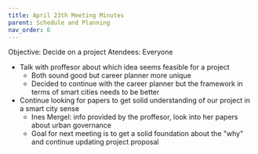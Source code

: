```yaml
---
title: April 23th Meeting Minutes
parent: Schedule and Planning
nav_order: 6
---
```


Objective: Decide on a project
Atendees: Everyone

- Talk with proffesor about which idea seems feasible for a project
  - Both sound good but career planner more unique
  - Decided to continue with the career planner but the framework in terms of smart cities needs to be better
- Continue looking for papers to get solid understanding of our project in a smart city sense
  - Ines Mergel: info provided by the proffesor, look into her papers about urban governance
  - Goal for next meeting is to get a solid foundation about the "why" and continue updating project proposal
